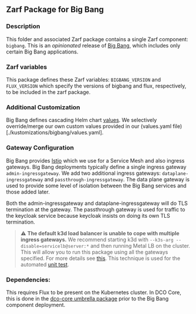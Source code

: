 ## Zarf Package for Big Bang

### Description

This folder and associated Zarf package contains a single Zarf component: `bigbang`. This
is an _opinionated_ release of [Big Bang](https://docs-bigbang.dso.mil/latest/), which includes
only certain Big Bang applications.

### Zarf variables

This package defines these Zarf variables: `BIGBANG_VERSION` and `FLUX_VERSION` which specify the versions of
bigbang and flux, respectively, to be included in the zarf package.

### Additional Customization

Big Bang defines cascading Helm chart
[values](https://docs-bigbang.dso.mil/latest/docs/understanding-bigbang/configuration/base-config/#Values).
We selectively override/merge our own custom values provided in our
(values.yaml file)[./kustomizations/bigbang/values.yaml].

### Gateway Configuration

Big Bang provides [Istio](https://istio.io/) which we use for a Service Mesh
and also ingress gateways. Big Bang deployments typically define a single
ingress gateway `admin-ingressgateway`. We add two additional ingress
gateways: `dataplane-ingressgateway` and `passthrough-ingressgateway`. The
data plane gateway is used to provide some level of isolation between the Big
Bang services and those added later.

Both the admin-ingressgateway and dataplane-ingressgateway will do TLS
termination at the gateway. The passthrough gateway is used for traffic to
the keycloak service because keycloak insists on doing its own TLS termination.

> ⚠️ **The default k3d load balancer is
> unable to cope with multiple ingress gateways.** We recommend starting k3d
> with `--k3s-arg --disable=servicelb@server:*` and then running Metal LB on
> the cluster. This will allow you to run this package using all the gateways
> specified. For more details see
> [this](https://github.com/keunlee/k3d-metallb-starter-kit). This
> technique is used for the automated
> [unit test](../test/dco_core_package_test.go).

### Dependencies:

This requires Flux to be present on the Kubernetes cluster. In DCO Core, this
is done in the [dco-core umbrella package](../dco-core/zarf.yaml) prior to the
Big Bang component deployment.
